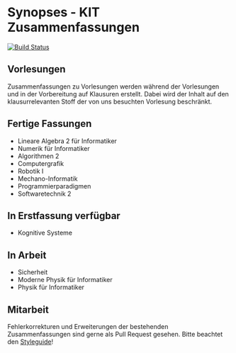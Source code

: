 # Synopses - KIT Zusammenfassungen
[![Build Status](https://travis-ci.org/Novare/synopses.svg?branch=master)](https://travis-ci.org/Novare/synopses)

## Vorlesungen
Zusammenfassungen zu Vorlesungen werden während der Vorlesungen und in der Vorbereitung auf Klausuren erstellt.
Dabei wird der Inhalt auf den klausurrelevanten Stoff der von uns besuchten Vorlesung beschränkt.

## Fertige Fassungen
* Lineare Algebra 2 für Informatiker
* Numerik für Informatiker
* Algorithmen 2
* Computergrafik
* Robotik I
* Mechano-Informatik
* Programmierparadigmen
* Softwaretechnik 2

## In Erstfassung verfügbar
* Kognitive Systeme

## In Arbeit
* Sicherheit
* Moderne Physik für Informatiker
* Physik für Informatiker

## Mitarbeit
Fehlerkorrekturen und Erweiterungen der bestehenden Zusammenfassungen sind gerne als Pull Request gesehen. Bitte beachtet den [Styleguide](STYLEGUIDE.md)!
